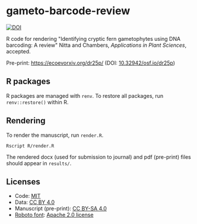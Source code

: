 # gameto-barcode-review

[![DOI](https://zenodo.org/badge/374502539.svg)](https://zenodo.org/badge/latestdoi/374502539)

R code for rendering "Identifying cryptic fern gametophytes using DNA barcoding: A review" Nitta and Chambers, *Applications in Plant Sciences*, accepted.

Pre-print: https://ecoevorxiv.org/dr25p/ (DOI: [10.32942/osf.io/dr25p](https://doi.org/10.32942/osf.io/dr25p))

## R packages

R packages are managed with `renv`. To restore all packages, run `renv::restore()` within R.

## Rendering

To render the manuscript, run `render.R`.

```
Rscript R/render.R
```

The rendered docx (used for submission to journal) and pdf (pre-print) files should appear in `results/`.

## Licenses

- Code: [MIT](LICENSE)
- Data: [CC BY 4.0](https://creativecommons.org/licenses/by/4.0/legalcode)
- Manuscript (pre-print): [CC BY-SA 4.0](https://creativecommons.org/licenses/by-sa/4.0/legalcode)
- [Roboto font](https://github.com/google/roboto/): [Apache 2.0 license](http://www.apache.org/licenses/LICENSE-2.0)